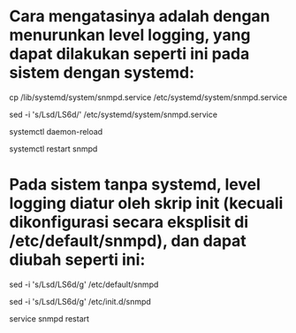# Cara mengatasinya adalah dengan menurunkan level logging, yang dapat dilakukan seperti ini pada sistem dengan systemd:

cp /lib/systemd/system/snmpd.service /etc/systemd/system/snmpd.service

sed -i 's/Lsd/LS6d/' /etc/systemd/system/snmpd.service

systemctl daemon-reload

systemctl restart snmpd

# Pada sistem tanpa systemd, level logging diatur oleh skrip init (kecuali dikonfigurasi secara eksplisit di /etc/default/snmpd), dan dapat diubah seperti ini:

sed -i 's/Lsd/LS6d/g' /etc/default/snmpd

sed -i 's/Lsd/LS6d/g' /etc/init.d/snmpd

service snmpd restart
